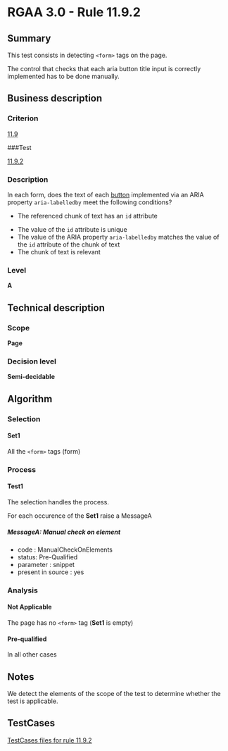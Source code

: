 # RGAA 3.0 -  Rule 11.9.2

## Summary

This test consists in detecting `<form>` tags on the page.

The control that checks that each aria button title input is correctly implemented has to be done manually.

## Business description

### Criterion

[11.9](http://disic.github.io/rgaa_referentiel_en/RGAA3.0_Criteria_English_version_v1.html#crit-11-9)

###Test

[11.9.2](http://disic.github.io/rgaa_referentiel_en/RGAA3.0_Criteria_English_version_v1.html#test-11-9-2)

### Description
In each form, does the text of each <a href="http://disic.github.io/rgaa_referentiel_en/RGAA3.0_Glossary_English_version_v1.html#mBtnForm">button</a>
    implemented via an ARIA property <code>aria-labelledby</code> meet
    the following conditions?
    <ul><li> The referenced chunk of
   text has an <code>id</code> attribute</li>

  <li> The value of the <code>id</code>
   attribute is unique</li>

  <li> The value of the ARIA
   property <code>aria-labelledby</code> matches the value of the
   <code>id</code> attribute of the chunk of text</li>
  <li>The chunk of text is
   relevant</li>
    </ul> 


### Level

**A**

## Technical description

### Scope

**Page**

### Decision level

**Semi-decidable**

## Algorithm

### Selection

#### Set1

All the `<form>` tags (form)

### Process

#### Test1

The selection handles the process.

For each occurence of the **Set1** raise a MessageA

##### MessageA: Manual check on element

-   code : ManualCheckOnElements
-   status: Pre-Qualified
-   parameter : snippet
-   present in source : yes

### Analysis

#### Not Applicable

The page has no `<form>` tag (**Set1** is empty)

#### Pre-qualified

In all other cases

## Notes

We detect the elements of the scope of the test to determine whether the
test is applicable.



##  TestCases 

[TestCases files for rule 11.9.2](https://github.com/Asqatasun/Asqatasun/tree/master/rules/rules-rgaa3.0/src/test/resources/testcases/rgaa30/Rgaa30Rule110902/) 


